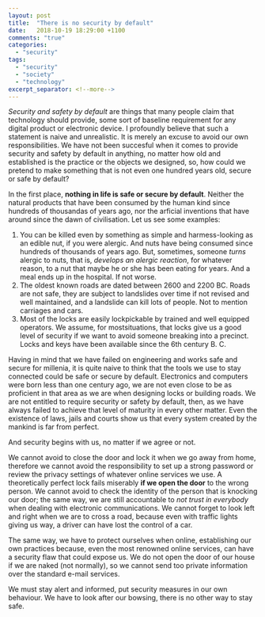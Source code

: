 ```yaml
---
layout: post
title:  "There is no security by default"
date:   2018-10-19 18:29:00 +1100
comments: "true"
categories:
  - "security"
tags: 
  - "security"
  - "society"
  - "technology"
excerpt_separator: <!--more-->
---
```

*Security and safety by default* are things that many people claim that technology should provide, some sort of baseline requirement for any digital product or electronic device. I profoundly believe that such a statement is naive and unrealistic. It is merely an excuse to avoid our own responsibilities. We have not been succesful when it comes to provide security and safety by default in anything, no matter how old and established is the practice or the objects we designed, so, how could we pretend to make something that is not even one hundred years old, secure or safe by default?

<!--more-->

In the first place, **nothing in life is safe or secure by default**. Neither the natural products that have been consumed by the human kind since hundreds of thousandas of years ago, nor the arficial inventions that have around since the dawn of civilisation. Let us see some examples:

1. You can be killed even by something as simple and harmess-looking as an edible nut, if you were alergic. And nuts have being consumed since hundreds of thousands of years ago. But, sometimes, someone *turns* alergic to nuts, that is, *develops an alergic reaction*, for whatever reason, to a nut that maybe he or she has been eating for years. And a meal ends up in the hospital. If not worse.
2. The oldest known roads are dated between 2600 and 2200 BC. Roads are not safe, they are subject to landslides over time if not revised and well maintained, and a landslide can kill lots of people. Not to mention carriages and cars.
3. Most of the locks are easily lockpickable by trained and well equipped operators. We assume, for mostsituations, that locks give us a good level of security if we want to avoid someone breaking into a precinct. Locks and keys have been available since the 6th century B. C.

Having in mind that we have failed on engineering and works safe and secure for millenia, it is quite naive to think that the tools we use to stay connected could be safe or secure by default. Electronics and computers were born less than one century ago, we are not even close to be as proficient in that area as we are when designing locks or building roads. We are not entitled to require security or safety by default, then, as we have always failed to achieve that level of maturity in every other matter. Even the existence of laws, jails and courts show us that every system created by the mankind is far from perfect.

And security begins with us, no matter if we agree or not.

We cannot avoid to close the door and lock it when we go away from home, therefore we cannot avoid the responsibility to set up a strong password or review the privacy settings of whatever online services we use. A theoretically perfect lock fails miserably **if we open the door** to the wrong person. We cannot avoid to check the identity of the person that is knocking our door; the same way, we are still accountable to *not trust in everybody* when dealing with electronic communications. We cannot forget to look left and right when we are to cross a road, because even with traffic lights giving us way, a driver can have lost the control of a car. 

The same way, we have to protect ourselves when online, establishing our own practices because, even the most renowned online services, can have a security flaw that could expose us. We do not open the door of our house if we are naked (not normally), so we cannot send too private information over the standard e-mail services. 

We must stay alert and informed, put security measures in our own behaviour. We have to look after our bowsing, there is no other way to stay safe.
